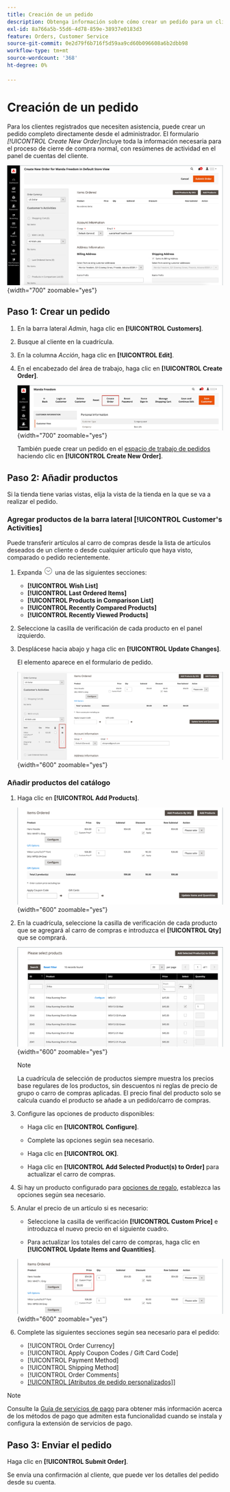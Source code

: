 ```yaml
---
title: Creación de un pedido
description: Obtenga información sobre cómo crear un pedido para un cliente en el Administrador de Commerce.
exl-id: 8a766a5b-55d6-4d78-859e-38937e0183d3
feature: Orders, Customer Service
source-git-commit: 0e2d79f6b716f5d59aa9cd60b096608a6b2dbb98
workflow-type: tm+mt
source-wordcount: '368'
ht-degree: 0%

---
```


# Creación de un pedido

Para los clientes registrados que necesiten asistencia, puede crear un pedido completo directamente desde el administrador. El formulario _[!UICONTROL Create New Order]_&#x200B;incluye toda la información necesaria para el proceso de cierre de compra normal, con resúmenes de actividad en el panel de cuentas del cliente.

![Crear un pedido para un cliente](./assets/create-new-order.png){width="700" zoomable="yes"}

## Paso 1: Crear un pedido

1. En la barra lateral _Admin_, haga clic en **[!UICONTROL Customers]**.

1. Busque al cliente en la cuadrícula.

1. En la columna _Acción_, haga clic en **[!UICONTROL Edit]**.

1. En el encabezado del área de trabajo, haga clic en **[!UICONTROL Create Order]**.

   ![Encabezado de Workspace](./assets/order-create-buttons.png){width="700" zoomable="yes"}

   También puede crear un pedido en el [espacio de trabajo de pedidos](orders.md#orders-workspace) haciendo clic en **[!UICONTROL Create New Order]**.

## Paso 2: Añadir productos

Si la tienda tiene varias vistas, elija la vista de la tienda en la que se va a realizar el pedido.

### Agregar productos de la barra lateral [!UICONTROL Customer's Activities]

Puede transferir artículos al carro de compras desde la lista de artículos deseados de un cliente o desde cualquier artículo que haya visto, comparado o pedido recientemente.

1. Expanda ![Selector de expansión](../assets/icon-display-expand.png) una de las siguientes secciones:

   - **[!UICONTROL Wish List]**
   - **[!UICONTROL Last Ordered Items]**
   - **[!UICONTROL Products in Comparison List]**
   - **[!UICONTROL Recently Compared Products]**
   - **[!UICONTROL Recently Viewed Products]**

1. Seleccione la casilla de verificación de cada producto en el panel izquierdo.

1. Desplácese hacia abajo y haga clic en **[!UICONTROL Update Changes]**.

   El elemento aparece en el formulario de pedido.

   ![Agregar al carro](./assets/create-order-add-wishlist.png){width="600" zoomable="yes"}

### Añadir productos del catálogo

1. Haga clic en **[!UICONTROL Add Products]**.

   ![Agregar productos](./assets/account-add-wishlist-product.png){width="600" zoomable="yes"}

1. En la cuadrícula, seleccione la casilla de verificación de cada producto que se agregará al carro de compras e introduzca el **[!UICONTROL Qty]** que se comprará.

   ![Seleccionar productos](./assets/create-order-from-catalog.png){width="600" zoomable="yes"}

   >[!NOTE]
   >
   >La cuadrícula de selección de productos siempre muestra los precios base regulares de los productos, sin descuentos ni reglas de precio de grupo o carro de compras aplicadas. El precio final del producto solo se calcula cuando el producto se añade a un pedido/carro de compras.

1. Configure las opciones de producto disponibles:

   - Haga clic en **[!UICONTROL Configure]**.

   - Complete las opciones según sea necesario.

   - Haga clic en **[!UICONTROL OK]**.

   - Haga clic en **[!UICONTROL Add Selected Product(s) to Order]** para actualizar el carro de compras.

1. Si hay un producto configurado para [opciones de regalo](../catalog/product-gift-options.md), establezca las opciones según sea necesario.

1. Anular el precio de un artículo si es necesario:

   - Seleccione la casilla de verificación **[!UICONTROL Custom Price]** e introduzca el nuevo precio en el siguiente cuadro.

   - Para actualizar los totales del carro de compras, haga clic en **[!UICONTROL Update Items and Quantities]**.

   ![Precio personalizado](./assets/create-order-custom-price.png){width="600" zoomable="yes"}

1. Complete las siguientes secciones según sea necesario para el pedido:

   - [!UICONTROL Order Currency]
   - [!UICONTROL Apply Coupon Codes / Gift Card Code]
   - [!UICONTROL Payment Method]
   - [!UICONTROL Shipping Method]
   - [!UICONTROL Order Comments]
   - [[!UICONTROL [Atributos de pedido personalizados]]](../stores-purchase/order-processing.md#custom-order-attributes)

>[!NOTE]
>
>Consulte la [Guía de servicios de pago](https://experienceleague.adobe.com/en/docs/commerce/payment-services/guide-overview) para obtener más información acerca de los métodos de pago que admiten esta funcionalidad cuando se instala y configura la extensión de servicios de pago.

## Paso 3: Enviar el pedido

Haga clic en **[!UICONTROL Submit Order]**.

Se envía una confirmación al cliente, que puede ver los detalles del pedido desde su cuenta.
